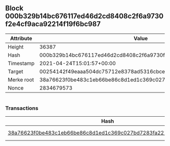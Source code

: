 ## Block 000b329b14bc676117ed46d2cd8408c2f6a9730f2e4cf9aca92214f19f6bc987

Attribute | Value
--- | ---
Height | 36387
Hash | 000b329b14bc676117ed46d2cd8408c2f6a9730f2e4cf9aca92214f19f6bc987
Timestamp | 2021-04-24T15:01:57+00:00
Target | 00254142f49eaaa504dc75712e8378ad5316cbcead634704b3734b6271167cc4
Merke root | 38a76623f0be483c1eb66be86c8d1ed1c369c027bd7283fa2211f08c3b58be46
Nonce | 2834679573

```

```

### Transactions

Hash | Amount
--- | ---
[38a76623f0be483c1eb66be86c8d1ed1c369c027bd7283fa2211f08c3b58be46](38a76623f0be483c1eb66be86c8d1ed1c369c027bd7283fa2211f08c3b58be46.md) | 10.00000000 SKEPTI 
